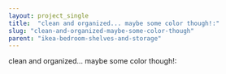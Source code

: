 ```yaml
---
layout: project_single
title:  "clean and organized... maybe some color though!:"
slug: "clean-and-organized-maybe-some-color-though"
parent: "ikea-bedroom-shelves-and-storage"
---
```

clean and organized... maybe some color though!: